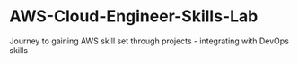 # AWS-Cloud-Engineer-Skills-Lab
Journey to gaining AWS skill set through projects - integrating with DevOps skills
